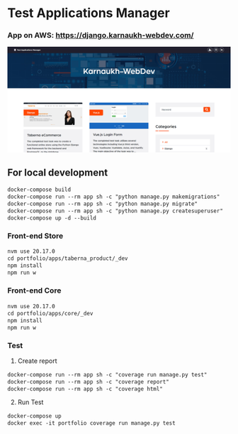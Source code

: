 # Test Applications Manager

### App on AWS: <https://django.karnaukh-webdev.com/>

![TAM screenshot](https://github.com/SerhiiKarnaukh/test-applications-manager/blob/main/tam.jpg)

## For local development

```
docker-compose build
docker-compose run --rm app sh -c "python manage.py makemigrations"
docker-compose run --rm app sh -c "python manage.py migrate"
docker-compose run --rm app sh -c "python manage.py createsuperuser"
docker-compose up -d --build
```

### Front-end Store

```
nvm use 20.17.0
cd portfolio/apps/taberna_product/_dev
npm install
npm run w
```

### Front-end Core

```
nvm use 20.17.0
cd portfolio/apps/core/_dev
npm install
npm run w
```

### Test

1. Create report

```
docker-compose run --rm app sh -c "coverage run manage.py test"
docker-compose run --rm app sh -c "coverage report"
docker-compose run --rm app sh -c "coverage html"
```

2. Run Test

```
docker-compose up
docker exec -it portfolio coverage run manage.py test
```
